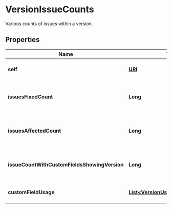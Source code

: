 

# VersionIssueCounts

Various counts of issues within a version.
## Properties

Name | Type | Description | Notes
------------ | ------------- | ------------- | -------------
**self** | [**URI**](URI.md) | The URL of these count details. |  [optional] [readonly]
**issuesFixedCount** | **Long** | Count of issues where the &#x60;fixVersion&#x60; is set to the version. |  [optional] [readonly]
**issuesAffectedCount** | **Long** | Count of issues where the &#x60;affectedVersion&#x60; is set to the version. |  [optional] [readonly]
**issueCountWithCustomFieldsShowingVersion** | **Long** | Count of issues where a version custom field is set to the version. |  [optional] [readonly]
**customFieldUsage** | [**List&lt;VersionUsageInCustomField&gt;**](VersionUsageInCustomField.md) | List of custom fields using the version. |  [optional] [readonly]



